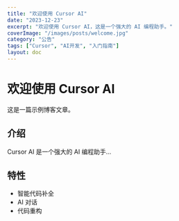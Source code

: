 ```yaml
---
title: "欢迎使用 Cursor AI"
date: "2023-12-23"
excerpt: "欢迎使用 Cursor AI，这是一个强大的 AI 编程助手。"
coverImage: "/images/posts/welcome.jpg"
category: "公告"
tags: ["Cursor", "AI开发", "入门指南"]
layout: doc
---
```


# 欢迎使用 Cursor AI

这是一篇示例博客文章。

## 介绍

Cursor AI 是一个强大的 AI 编程助手...

## 特性

- 智能代码补全
- AI 对话
- 代码重构 